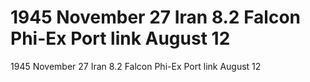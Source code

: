 # 1945 November 27       Iran                                8.2          Falcon Phi-Ex Port link August 12

1945 November 27       Iran                                8.2          Falcon Phi-Ex Port link August 12